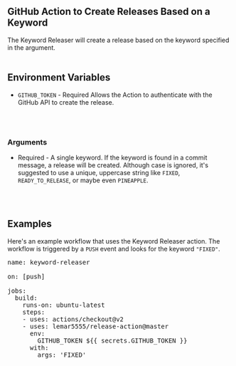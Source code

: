 ## GitHub Action to Create Releases Based on a Keyword
The Keyword Releaser will create a release based on the keyword specified in the argument.
<br>
<br>

## Environment Variables
* `GITHUB_TOKEN` - Required Allows the Action to authenticate with the GitHub API to create the release.
<br>
<br>

### Arguments
* Required - A single keyword. If the keyword is found in a commit message, a release will be created. Although case is ignored, it's suggested to use a unique, uppercase string like `FIXED`, `READY_TO_RELEASE`, or maybe even `PINEAPPLE`.
<br>
<br>

## Examples

Here's an example workflow that uses the Keyword Releaser action. The workflow is triggered by a `PUSH` event and looks for the keyword `"FIXED"`.

<pre>
name: keyword-releaser

on: [push]

jobs:
  build:
    runs-on: ubuntu-latest
    steps:
    - uses: actions/checkout@v2
    - uses: lemar5555/release-action@master
      env:
        GITHUB_TOKEN ${{ secrets.GITHUB_TOKEN }}
      with:
        args: 'FIXED'
</pre>